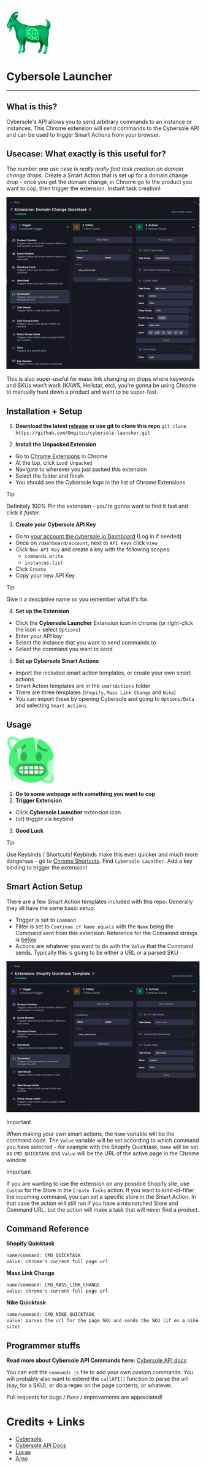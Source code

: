 ![](img/docs/cyber-goat.webp)
# Cybersole Launcher #

---

## What is this?

Cybersole's API allows you to send arbitrary commands to an instance or instances.
This Chrome extension will send commands to the Cybersole API and can be used to trigger Smart Actions from your browser.


## Usecase: What exactly is this useful for?

The number one use case is _really really fast task creation on domain change drops_.  Create a Smart Action that is set up for a domain change drop - once you get the domain change, in Chrome go to the product you want to cop, then trigger the extension.  Instant task creation!

![](img/docs/domain-change-example.png)

This is also super-useful for mass link changing on drops where keywords and SKUs won't work (KAWS, Hellstar, etc), you're gonna be using Chrome to manually hunt down a product and want to be super-fast.

## Installation + Setup

1. **Download the latest [release](https://github.com/Omgitsu/cybersole-launcher/releases) or use git to clone this repo**
`git clone https://github.com/Omgitsu/cybersole-launcher.git`

2. **Install the Unpacked Extension**
  * Go to [Chrome Extensions](chrome://extensions/) in Chrome
  * At the top, click `Load Unpacked`
  * Navigate to wherever you just parked this extension
  * Select the folder and finish
  * You should see the Cybersole logo in the list of Chrome Extensions
> [!TIP]
Definitely 100% Pin the extension - you're gonna want to find it fast and click it _faster_.

3. **Create your Cybersole API Key**
  * Go to [your account the cybersole.io Dashboard](https://cybersole.io/dashboard/account) (Log in if needed)
  * Once on `/dashboard/account`, next to `API Keys` click `View`
  * Click `New API Key` and create a key with the following scopes:
    - `commands.write`
    - `instances.list`
  * Click `Create`
  * Copy your new API Key
> [!TIP]
Give it a desciptive name so you remember what it's for.

4. **Set up the Extension**
  * Click the **Cybersole Launcher** Extension icon in chrome (or right-click the icon + select `Options`)
  * Enter your API key
  * Select the instance that you want to send commands to
  * Select the command you want to send

5. **Set up Cybersole Smart Actions**
  * Import the included smart action templates, or create your own smart actions
  * Smart Action templates are in the `smartActions` folder
  * There are three templates (`Shopify`, `Mass Link Change` and `Nike`)
  * You can import these by opening Cybersole and going to `Options/Data` and selecting `Smart Actions`


## Usage
![](img/docs/cyber-cold.webp)
1. **Go to some webpage with something you want to cop**
2. **Trigger Extension**
- Click **Cybersole Launcher** extension icon
- (or) trigger via keybind
3. **Good Luck**

> [!TIP]
Use Keybinds / Shortcuts!
Keybinds make this even quicker and much more dangerous - go to [Chrome Shortcuts](chrome://extensions/shortcuts). Find `Cybersole Launcher`. Add a key binding to trigger the extension!


## Smart Action Setup
There are a few Smart Action templates included with this repo.  Generally they all have the same basic setup.
- Trigger is set to `Command`
- Filter is set to `Continue if Name equals` with the `Name` being the Command sent from this extension.  Reference for the Comamnd strings is [below](#command-reference)
- Actions are whatever you want to do with the `Value` that the Command sends. Typically this is going to be either a URL or a parsed SKU

![](img/docs/quicktask-example.png)
> [!IMPORTANT]
When making your own smart actions, the `Name` variable will be the command code.  The `Value` variable will be set according to which command you have selected - for example with the Shopify Quicktask, `Name` will be set as `CMD_QUICKTASK` and `Value` will be the URL of the active page in the Chrome window.

> [!IMPORTANT]
If you are wanting to use the extension on any possible Shopify site, use `Custom` for the Store in the `Create Tasks` action.  If you want to kind-of-filter the incoming command, you can set a specific store in the Smart Action.  In that case the action will still run if you have a mismatched Store and Command URL, but the action will make a task that will never find a product.

## Command Reference
**Shopify Quicktask**
```
name/command: CMD_QUICKTASK
value: chrome's current full page url
```
  
**Mass Link Change**
```
name/command: CMD_MASS_LINK_CHANGE
value: chrome's current full page url
```

**Nike Quicktask**
```
name/command: CMD_NIKE_QUICKTASK
value: parses the url for the page SKU and sends the SKU (if on a nike site)
```



## Programmer stuffs
**Read more about Cybersole API Commands here:**
[Cybersole API docs](https://docs.cybersole.io/)

You can edit the `commands.js` file to add your own custom commands. You will probably also want to extend the `callAPI()` function to parse the url (say, for a SKU), or do a regex on the page contents, or whatever.

Pull requests for bugs / fixes / improvements are appreciated!


# Credits + Links #
- [Cybersole](https://cybersole.io/)
- [Cybersole API Docs](https://docs.cybersole.io)
- [Lucas](https://github.com/lucastitus)
- [Arno](https://github.com/arnofrutos)
